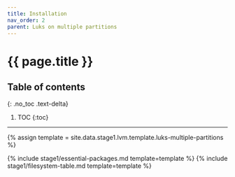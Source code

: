 ```yaml
---
title: Installation
nav_order: 2
parent: Luks on multiple partitions
---
```


# {{ page.title }}

## Table of contents
{: .no_toc .text-delta}

1. TOC
{:toc}

---

{% assign template = site.data.stage1.lvm.template.luks-multiple-partitions %}

{% include stage1/essential-packages.md template=template %}
{% include stage1/filesystem-table.md template=template %}
